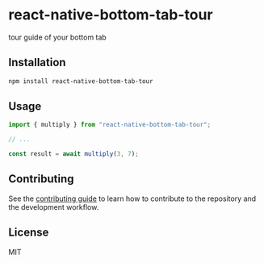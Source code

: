 # react-native-bottom-tab-tour

tour guide of your bottom tab

## Installation

```sh
npm install react-native-bottom-tab-tour
```

## Usage

```js
import { multiply } from "react-native-bottom-tab-tour";

// ...

const result = await multiply(3, 7);
```

## Contributing

See the [contributing guide](CONTRIBUTING.md) to learn how to contribute to the repository and the development workflow.

## License

MIT
